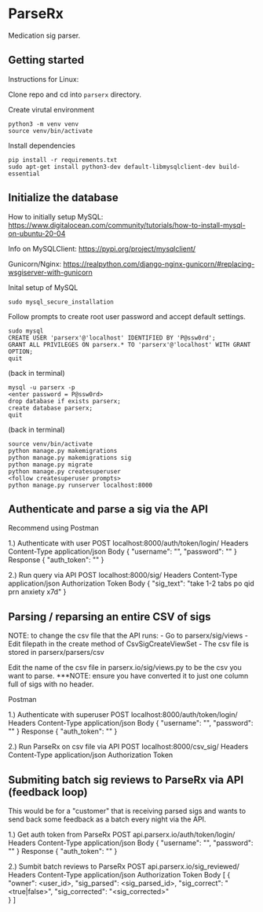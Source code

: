 # ParseRx
Medication sig parser.


## Getting started

Instructions for Linux:

Clone repo and cd into `parserx` directory.

Create virutal environment

```
python3 -m venv venv
source venv/bin/activate
```

Install dependencies

```
pip install -r requirements.txt
sudo apt-get install python3-dev default-libmysqlclient-dev build-essential
```


## Initialize the database

How to initially setup MySQL: https://www.digitalocean.com/community/tutorials/how-to-install-mysql-on-ubuntu-20-04

Info on MySQLClient: https://pypi.org/project/mysqlclient/

Gunicorn/Nginx: https://realpython.com/django-nginx-gunicorn/#replacing-wsgiserver-with-gunicorn

Inital setup of MySQL

```
sudo mysql_secure_installation
```

Follow prompts to create root user password and accept default settings.

```
sudo mysql
CREATE USER 'parserx'@'localhost' IDENTIFIED BY 'P@ssw0rd';
GRANT ALL PRIVILEGES ON parserx.* TO 'parserx'@'localhost' WITH GRANT OPTION;
quit
```

(back in terminal)

```
mysql -u parserx -p
<enter password = P@ssw0rd>
drop database if exists parserx;
create database parserx;
quit
```

(back in terminal)

```
source venv/bin/activate
python manage.py makemigrations
python manage.py makemigrations sig
python manage.py migrate
python manage.py createsuperuser
<follow createsuperuser prompts>
python manage.py runserver localhost:8000
```


## Authenticate and parse a sig via the API

Recommend using Postman

1.) Authenticate with user
POST localhost:8000/auth/token/login/
Headers
Content-Type application/json
Body
{
	"username": "<superuser username>",
	"password": "<password>"
}
Response
{
    "auth_token": "<auth token>"
}

2.) Run query via API
POST localhost:8000/sig/
Headers
Content-Type    application/json
Authorization   Token <auth token>
Body
{
    "sig_text": "take 1-2 tabs po qid prn anxiety x7d"
}


## Parsing / reparsing an entire CSV of sigs

NOTE: to change the csv file that the API runs:
    - Go to parserx/sig/views
    - Edit filepath in the create method of CsvSigCreateViewSet
    - The csv file is stored in parserx/parsers/csv

Edit the name of the csv file in parserx.io/sig/views.py to be the csv you want to parse.
***NOTE: ensure you have converted it to just one column full of sigs with no header.

Postman

1.) Authenticate with superuser
POST localhost:8000/auth/token/login/
Headers
Content-Type application/json
Body
{
	"username": "<superuser username>",
	"password": "<password>"
}
Response
{
    "auth_token": "<auth token>"
}

2.) Run ParseRx on csv file via API
POST localhost:8000/csv_sig/
Headers
Content-Type	application/json
Authorization	Token <auth token>


## Submiting batch sig reviews to ParseRx via API (feedback loop)

This would be for a "customer" that is receiving parsed sigs and wants to send back some feedback as a batch every night via the API.

1.) Get auth token from ParseRx
POST api.parserx.io/auth/token/login/
Headers
Content-Type application/json
Body
{
	"username": "<customer username>",
	"password": "<password>"
}
Response
{
    "auth_token": "<auth token>"
}

2.) Sumbit batch reviews to ParseRx
POST api.parserx.io/sig_reviewed/
Headers
Content-Type application/json
Authorization Token <auth token>
Body
[
    {
        "owner": <user_id>,
        "sig_parsed": <sig_parsed_id>,
        "sig_correct": "<true|false>",
        "sig_corrected": "<sig_corrected>"        
    }
]
